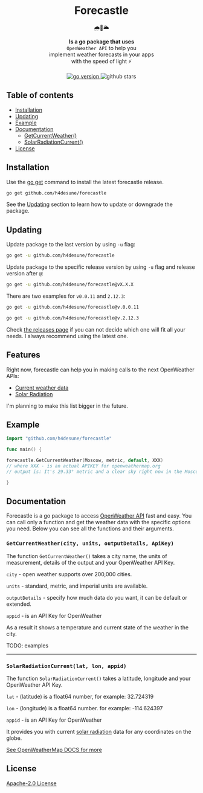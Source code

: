 <h1 align="center">Forecastle</h1>
<div align="center"><p>🌧🏰🌥</p></div>
<div align="center"><strong>Is a go package that uses</strong></div>
<div align="center"><code>OpenWeather API</code> to help you</div>
<div align="center">implement weather forecasts in your apps</div>
<div align="center">with the speed of light ⚡️</div>
<br>
<div align="center">
<a href="https://github.com/h4desune/forecastle">
<img src="https://img.shields.io/github/go-mod/go-version/h4desune/forecastle.svg" alt="go version">
</a>
<img src="https://img.shields.io/github/stars/h4desune/forecastle?style=social" alt="github stars">
</div>

## Table of contents
- [Installation](#installation)
- [Updating](#updating)
- [Example](#example)
- [Documentation](#documentation) 
  - [GetCurrentWeather()](#getcurrentweathercity-units-outputdetails-apikey)
  - [SolarRadiationCurrent()](#solarradiationcurrent)
- [License](#license)

## Installation
Use the [go get](https://golang.org/cmd/go/) command to install the latest forecastle release.
```bash
go get github.com/h4desune/forecastle
```
See the [Updating](#updating) section to learn how to update or downgrade the package.

## Updating

Update package to the last version by using <code>-u</code> flag:
```bash
go get -u github.com/h4desune/forecastle
```

Update package to the specific release version by using <code>-u</code> flag and release version after <code>@</code>:

```bash
go get -u github.com/h4desune/forecastle@vX.X.X
```
There are two examples for <code>v0.0.11</code> and <code>2.12.3</code>:
```bash
go get -u github.com/h4desune/forecastle@v.0.0.11
```
```bash
go get -u github.com/h4desune/forecastle@v.2.12.3
```

Check [the releases page](https://github.com/h4desune/forecastle/releases) if you can not decide which one will fit all your needs. I always recommend using the latest one.

## Features

Right now, forecastle can help you in making calls to the next OpenWeather APIs:
- [Current weather data](https://openweathermap.org/current)
- [Solar Radiation](https://openweathermap.org/api/solar-radiation)

I'm planning to make this list bigger in the future.

## Example

```go
import "github.com/h4desune/forecastle"

func main() {

forecastle.GetCurrentWeather(Moscow, metric, default, XXX)
// where XXX - is an actual APIKEY for openweathermap.org
// output is: It's 29.33° metric and a clear sky right now in the Moscow

}
```

## Documentation

Forecastle is a go package to access [OpenWeather API](https://openweathermap.org/api) fast and easy. You can call only a function and get the weather data with the specific options you need. Below you can see all the functions and their arguments.

### `GetCurrentWeather(city, units, outputDetails, ApiKey)`

The function <code>GetCurrentWeather()</code> takes a city name, the units of measurement, details of the output and your OpenWeather API Key.

<code>city</code> - open weather supports over 200,000 cities.

<code>units</code> - standard, metric, and imperial units are available.

<code>outputDetails</code> - specify how much data do you want, it can be default or extended.

<code>appid</code> - is an API Key for OpenWeather

As a result it shows a temperature and current state of the weather in the city.

TODO: examples


***

### `SolarRadiationCurrent(lat, lon, appid)`

The function <code>SolarRadiationCurrent()</code> takes a latitude, longitude and your OpenWeather API Key.

<code>lat</code> - (latitude) is a float64 number, for example: 32.724319

<code>lon</code> - (longitude) is a float64 number. for example: -114.624397

<code>appid</code> - is an API Key for OpenWeather

It provides you with current [solar radiation](https://www.energy.gov/eere/solar/solar-radiation-basics) data for any coordinates on the globe.

[See OpenWeatherMap DOCS for more](https://openweathermap.org/api/solar-radiation#concept)



## License
[Apache-2.0 License](http://www.apache.org/licenses/LICENSE-2.0)
